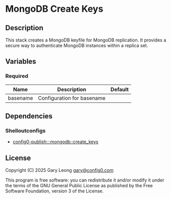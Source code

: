 # MongoDB Create Keys

## Description
This stack creates a MongoDB keyfile for MongoDB replication. It provides a secure way to authenticate MongoDB instances within a replica set.

## Variables

### Required
| Name | Description | Default |
|------|-------------|---------|
| basename | Configuration for basename | |

## Dependencies

### Shelloutconfigs
- [config0-publish:::mongodb::create_keys](https://api-app.config0.com/web_api/v1.0/assets/shelloutconfigs/config0-publish/mongodb/create_keys)

## License
Copyright (C) 2025 Gary Leong <gary@config0.com>

This program is free software: you can redistribute it and/or modify
it under the terms of the GNU General Public License as published by
the Free Software Foundation, version 3 of the License.